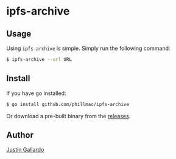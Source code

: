 ipfs-archive
=============

## Usage

Using `ipfs-archive` is simple. Simply run the following command:

```bash
$ ipfs-archive --url URL
```

## Install

If you have go installed:

```bash
$ go install github.com/phillmac/ipfs-archive
```

Or download a pre-built binary from the [releases](https://github.com/phillmac/ipfs-archive/releases).

## Author
[Justin Gallardo](https://github.com/jirwin)
